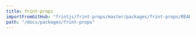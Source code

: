 ```yaml
---
title: frint-props
importFromGitHub: "frintjs/frint-props/master/packages/frint-props/README.md"
path: "/docs/packages/frint-props"
---
```

